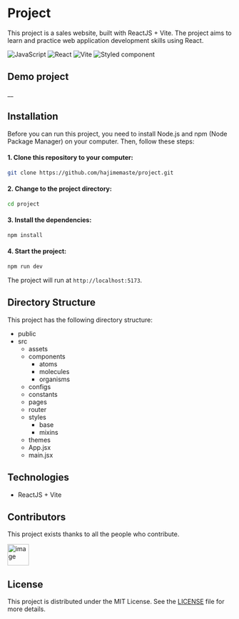 # Project

This project is a sales website, built with ReactJS + Vite. The project aims to learn and practice web application development skills using React.

![JavaScript](https://img.shields.io/badge/JavaScript-323330?style=for-the-badge&logo=javascript&logoColor=F7DF1E)
![React](https://img.shields.io/badge/React-20232A?style=for-the-badge&logo=react&logoColor=61DAFB)
![Vite](https://img.shields.io/badge/Vite-B73BFE?style=for-the-badge&logo=vite&logoColor=FFD62E)
![Styled component](https://img.shields.io/badge/styled-component-CC6699?style=for-the-badge&logo=sass&logoColor=white)

## Demo project

\_\_

## Installation

Before you can run this project, you need to install Node.js and npm (Node Package Manager) on your computer. Then, follow these steps:

#### 1. Clone this repository to your computer:

```bash
git clone https://github.com/hajimemaste/project.git
```

#### 2. Change to the project directory:

```bash
cd project
```

#### 3. Install the dependencies:

```bash
npm install
```

#### 4. Start the project:

```bash
npm run dev
```

The project will run at `http://localhost:5173`.

## Directory Structure

This project has the following directory structure:

- public
- src
  - assets
  - components
    - atoms
    - molecules
    - organisms
  - configs
  - constants
  - pages
  - router
  - styles
    - base
    - mixins
  - themes
  - App.jsx
  - main.jsx

## Technologies

- ReactJS + Vite

## Contributors

This project exists thanks to all the people who contribute.

<a href="https://github.com/hajimemaste">
  <img src="https://avatars.githubusercontent.com/u/121087505?s=48&v=4" alt="image" width="48" height="48">
</a>

## License

This project is distributed under the MIT License. See the [LICENSE](/LICENSE) file for more details.
